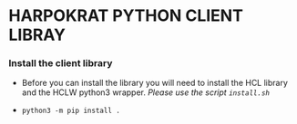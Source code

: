 # HARPOKRAT PYTHON CLIENT LIBRAY

### Install the client library

* Before you can install the library you will need to install the HCL library and the HCLW python3 wrapper.
_Please use the script `install.sh`_

* `python3 -m pip install .`